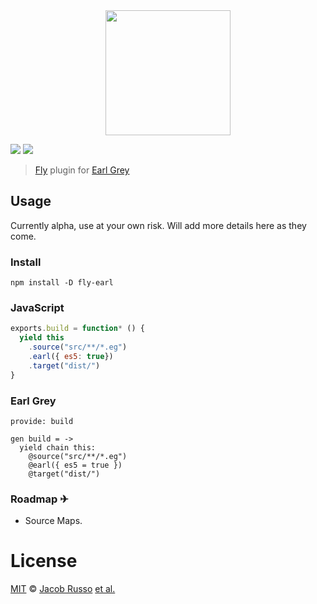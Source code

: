 <div align="center">
  <a href="http://github.com/flyjs/fly">
    <img width=200px  src="https://cloud.githubusercontent.com/assets/8317250/8430194/35c6043a-1f6a-11e5-8cbd-af6cc86baa84.png">
  </a>
</div>

[![][fly-badge]]([fly]) ![][mit-badge]

> [Fly][fly] plugin for [Earl Grey](https://breuleux.github.io/earl-grey/)


## Usage

Currently alpha, use at your own risk.  Will add more details here as they come.

### Install

```
npm install -D fly-earl
```

### JavaScript

```js
exports.build = function* () {
  yield this
    .source("src/**/*.eg")
    .earl({ es5: true})
    .target("dist/")
}
```

### Earl Grey

```earl-grey
provide: build

gen build = ->
  yield chain this:
    @source("src/**/*.eg")
    @earl({ es5 = true })
    @target("dist/")
```

### Roadmap ✈

+ Source Maps.

# License

[MIT](http://opensource.org/licenses/MIT) © [Jacob Russo][author] [et al.](https://github.com/bucaran/fly-earl/graphs/contributors)




[author]: http://madcapjake.com

[fly]: https://www.github.com/bucaran/fly

[fly-badge]: https://img.shields.io/badge/fly-JS-05B3E1.svg?style=flat-square
[mit-badge]: https://img.shields.io/badge/license-MIT-444444.svg?style=flat-square

[npm-pkg-link]: https://www.npmjs.org/package/fly-earl
